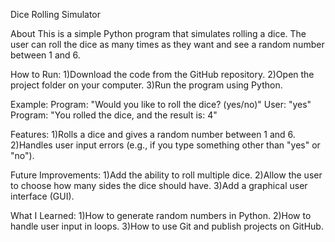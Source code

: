 Dice Rolling Simulator

About
This is a simple Python program that simulates rolling a dice. The user can roll the dice as many times as they want and see a random number between 1 and 6.

How to Run:
1)Download the code from the GitHub repository.
2)Open the project folder on your computer.
3)Run the program using Python.

Example:
Program: "Would you like to roll the dice? (yes/no)"
User: "yes"
Program: "You rolled the dice, and the result is: 4"

Features:
1)Rolls a dice and gives a random number between 1 and 6.
2)Handles user input errors (e.g., if you type something other than "yes" or "no").

Future Improvements:
1)Add the ability to roll multiple dice.
2)Allow the user to choose how many sides the dice should have.
3)Add a graphical user interface (GUI).

What I Learned:
1)How to generate random numbers in Python.
2)How to handle user input in loops.
3)How to use Git and publish projects on GitHub.
